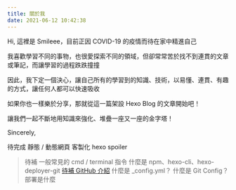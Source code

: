 ```yaml
---
title: 關於我
date: 2021-06-12 10:42:38
---
```


Hi, 這裡是 Smileee，目前正因 COVID-19 的疫情而待在家中精進自己

我喜歡學習不同的事物，也很愛探索不同的領域，但卻常常苦於找不到連貫的文章或筆記，而讓學習的過程跌跌撞撞

因此，我下定一個決心，讓自己所有的學習到的知識、技術，以易懂、連貫、有趣的方式，讓任何人都可以快速吸收

如果你也一樣樂於分享，那就從這一篇架設 Hexo Blog 的文章開始吧！

讓我們一起不斷地用知識來強化、堆疊一座又一座的金字塔！

Sincerely,

待完成
靜態 / 動態網頁
客製化 hexo spoiler
> 待補 一般常見的 cmd / terminal 指令
> 什麼是 npm、hexo-cli、hexo-deployer-git
> [待補 GitHub 介紹]()
> 什麼是 _config.yml？
> 什麼是 Git Config？
> 部署是什麼